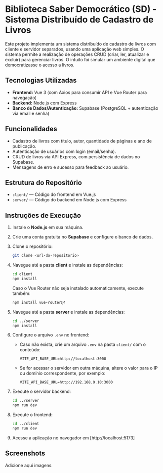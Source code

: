 # Biblioteca Saber Democrático (SD) - Sistema Distribuído de Cadastro de Livros

Este projeto implementa um sistema distribuído de cadastro de livros com cliente e servidor separados, usando uma aplicação web simples. O sistema permite a realização de operações CRUD (criar, ler, atualizar e excluir) para gerenciar livros. O intuito foi simular um ambiente digital que democratizasse o acesso a livros.

## Tecnologias Utilizadas

- **Frontend:** Vue 3 (com Axios para consumir API e Vue Router para navegação)
- **Backend:** Node.js com Express
- **Banco de Dados/Autenticação:** Supabase (PostgreSQL + autenticação via email e senha)

## Funcionalidades

- Cadastro de livros com título, autor, quantidade de páginas e ano de publicação.
- Autenticação de usuários com login (email/senha).
- CRUD de livros via API Express, com persistência de dados no Supabase.
- Mensagens de erro e sucesso para feedback ao usuário.

## Estrutura do Repositório

- `client/` — Código do frontend em Vue.js
- `server/` — Código do backend em Node.js com Express

## Instruções de Execução

1. Instale o **Node.js** em sua máquina.
2. Crie uma conta gratuita no **Supabase** e configure o banco de dados.
3. Clone o repositório:
    ```bash
    git clone <url-do-repositorio>
    ```
4. Navegue até a pasta **client** e instale as dependências:
    ```bash
    cd client
    npm install
    ```
    Caso o Vue Router não seja instalado automaticamente, execute também:
    ```bash
    npm install vue-router@4
    ```
5. Navegue até a pasta **server** e instale as dependências:
    ```bash
    cd ../server
    npm install
    ```
6. Configure o arquivo `.env` no frontend:
    - Caso não exista, crie um arquivo `.env` na pasta `client/` com o conteúdo:
      ```
      VITE_API_BASE_URL=http://localhost:3000
      ```
    - Se for acessar o servidor em outra máquina, altere o valor para o IP ou domínio correspondente, por exemplo:
      ```
      VITE_API_BASE_URL=http://192.168.0.10:3000
      ```

7. Execute o servidor backend:
    ```bash
    cd ../server
    npm run dev
    ```
8. Execute o frontend:
    ```bash
    cd ../client
    npm run dev
    ```
9. Acesse a aplicação no navegador em [http://localhost:5173]

## Screenshots

Adicione aqui imagens
